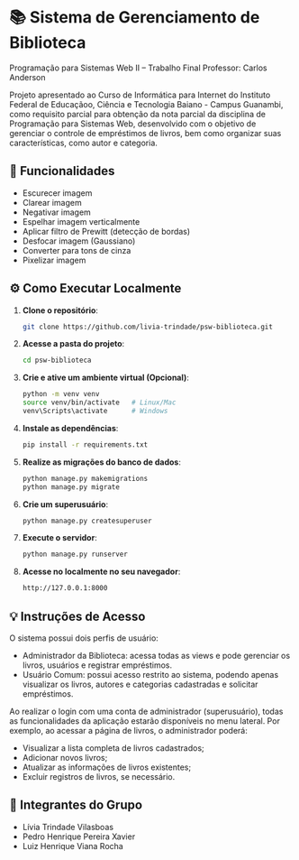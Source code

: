 # 📚 Sistema de Gerenciamento de Biblioteca
Programação para Sistemas Web II – Trabalho Final
Professor: Carlos Anderson


Projeto apresentado ao Curso de Informática para Internet do Instituto Federal de Educaçãoo, Ciência e Tecnologia Baiano - Campus Guanambi, como requisito parcial para obtenção da nota parcial da disciplina de Programação para Sistemas Web, desenvolvido com o objetivo de gerenciar o controle de empréstimos de livros, bem como organizar suas características, como autor e categoria.

## 🔧 Funcionalidades

- Escurecer imagem
- Clarear imagem
- Negativar imagem
- Espelhar imagem verticalmente
- Aplicar filtro de Prewitt (detecção de bordas)
- Desfocar imagem (Gaussiano)
- Converter para tons de cinza
- Pixelizar imagem

## ⚙️ Como Executar Localmente

1. **Clone o repositório**:
   ```bash
   git clone https://github.com/livia-trindade/psw-biblioteca.git
   ```

2. **Acesse a pasta do projeto**:
   ```bash
   cd psw-biblioteca
   ```

3. **Crie e ative um ambiente virtual (Opcional)**:
   ```bash
   python -m venv venv
   source venv/bin/activate   # Linux/Mac
   venv\Scripts\activate      # Windows
   ```

4. **Instale as dependências**:
   ```bash
   pip install -r requirements.txt
   ```

5. **Realize as migrações do banco de dados**:
   ```bash
   python manage.py makemigrations
   python manage.py migrate
   ```

6. **Crie um superusuário**:
   ```bash
   python manage.py createsuperuser
   ```

7. **Execute o servidor**:
   ```bash
   python manage.py runserver
   ```

8. **Acesse no localmente no seu navegador**:
   ```bash
   http://127.0.0.1:8000
   ```

## 💡 Instruções de Acesso

O sistema possui dois perfis de usuário:
 - Administrador da Biblioteca: acessa todas as views e pode gerenciar os livros, usuários e registrar empréstimos.
 - Usuário Comum: possui acesso restrito ao sistema, podendo apenas visualizar os livros, autores e categorias cadastradas e solicitar empréstimos.

Ao realizar o login com uma conta de administrador (superusuário), todas as funcionalidades da aplicação estarão disponíveis no menu lateral.
Por exemplo, ao acessar a página de livros, o administrador poderá:
 - Visualizar a lista completa de livros cadastrados;
 - Adicionar novos livros;
 - Atualizar as informações de livros existentes;
 - Excluir registros de livros, se necessário.


## 👥 Integrantes do Grupo

 - Lívia Trindade Vilasboas
 - Pedro Henrique Pereira Xavier
 - Luiz Henrique Viana Rocha
